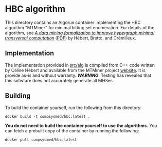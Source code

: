 # HBC algorithm
This directory contains an Algorun container implementing the HBC algorithm "MTMiner" for minimal hitting set enumeration.
For details of the algorithm, see [_A data mining formalization to improve hypergraph minimal transversal computation_](//www.infona.pl/resource/bwmeta1.element.baztech-article-BUS5-0014-0020) ([PDF](//cremilleux.users.greyc.fr/papers/FundInfoFinal07.pdf)) by Hébert, Bretto, and Crémilleux.

## Implementation
The implementation provided in [src/alg](src/alg) is compiled from C++ code written by Céline Hébert and available from the MTMiner project [website](//forge.greyc.fr/projects/kdariane/wiki/Mtminer).
It is provide as-is and without warranty.
***WARNING***: Testing has revealed that this sofwtare does not accurately generate all MHSes.

## Building
To build the container yourself, run the following from this directory:

    docker build -t compsysmed/hbc:latest .

**You do not need to build the container yourself to use the algorithms.**
You can fetch a prebuilt copy of the container by running the following:

    docker pull compsysmed/hbc:latest
